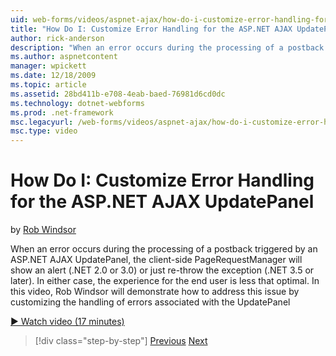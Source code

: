 ```yaml
---
uid: web-forms/videos/aspnet-ajax/how-do-i-customize-error-handling-for-the-aspnet-ajax-updatepanel
title: "How Do I: Customize Error Handling for the ASP.NET AJAX UpdatePanel | Microsoft Docs"
author: rick-anderson
description: "When an error occurs during the processing of a postback triggered by an ASP.NET AJAX UpdatePanel, the client-side PageRequestManager will show an alert (.NE..."
ms.author: aspnetcontent
manager: wpickett
ms.date: 12/18/2009
ms.topic: article
ms.assetid: 28bd411b-e708-4eab-baed-76981d6cd0dc
ms.technology: dotnet-webforms
ms.prod: .net-framework
msc.legacyurl: /web-forms/videos/aspnet-ajax/how-do-i-customize-error-handling-for-the-aspnet-ajax-updatepanel
msc.type: video
---
```

How Do I: Customize Error Handling for the ASP.NET AJAX UpdatePanel
====================
by [Rob Windsor](https://twitter.com/robwindsor)

When an error occurs during the processing of a postback triggered by an ASP.NET AJAX UpdatePanel, the client-side PageRequestManager will show an alert (.NET 2.0 or 3.0) or just re-throw the exception (.NET 3.5 or later). In either case, the experience for the end user is less that optimal. In this video, Rob Windsor will demonstrate how to address this issue by customizing the handling of errors associated with the UpdatePanel

[&#9654; Watch video (17 minutes)](https://channel9.msdn.com/Blogs/ASP-NET-Site-Videos/how-do-i-customize-error-handling-for-the-aspnet-ajax-updatepanel)

>[!div class="step-by-step"]
[Previous](set-up-your-development-environment-for-aspnet-20.md)
[Next](how-do-i-use-aspnet-ajax-client-templates.md)